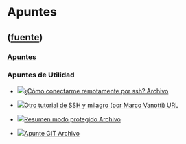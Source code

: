 # Apuntes
([fuente](https://campus.exactas.uba.ar/course/view.php?id=998&section=8))
---
### [Apuntes](https://campus.exactas.uba.ar/course/view.php?id=998&section=8)

### Apuntes de Utilidad

  - [![ ](https://campus.exactas.uba.ar/theme/image.php/aardvark/core/1524598950/f/pdf-24)¿Cómo conectarme remotamente por ssh? Archivo](https://campus.exactas.uba.ar/mod/resource/view.php?id=53550)

  - [![ ](https://campus.exactas.uba.ar/theme/image.php/aardvark/url/1524598950/icon)Otro tutorial de SSH y milagro (por Marco Vanotti) URL](https://campus.exactas.uba.ar/mod/url/view.php?id=53551)

  - [![ ](https://campus.exactas.uba.ar/theme/image.php/aardvark/core/1524598950/f/pdf-24)Resumen modo protegido Archivo](https://campus.exactas.uba.ar/mod/resource/view.php?id=53552)

  - [![ ](https://campus.exactas.uba.ar/theme/image.php/aardvark/core/1524598950/f/pdf-24)Apunte GIT Archivo](https://campus.exactas.uba.ar/mod/resource/view.php?id=53553)

